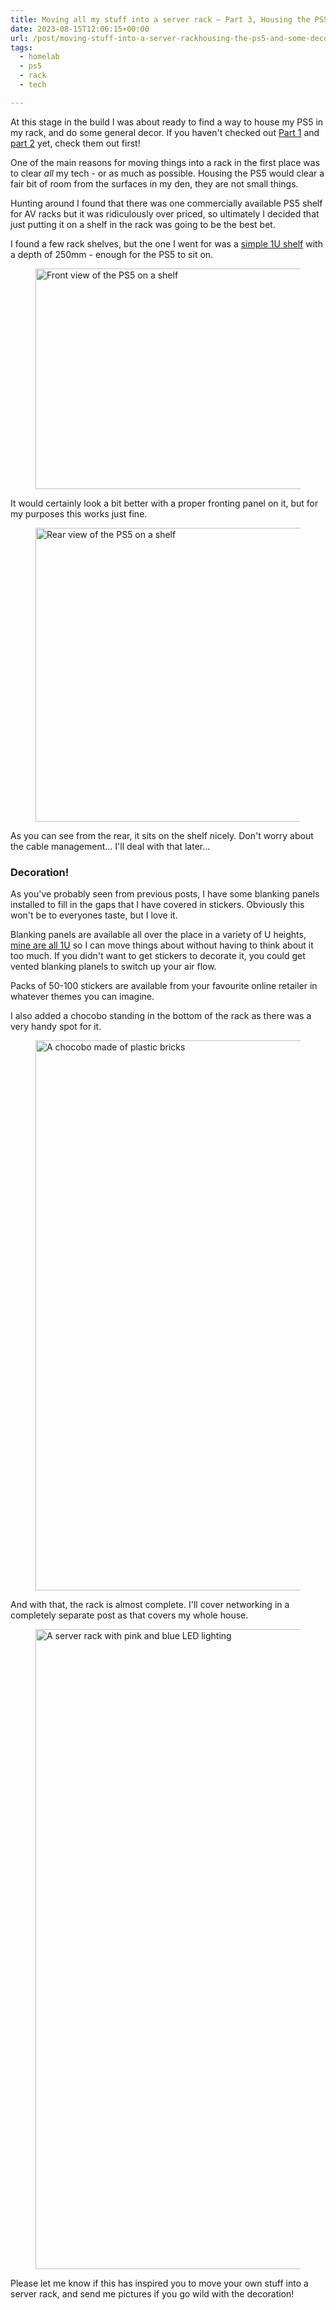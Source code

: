 ```yaml
---
title: Moving all my stuff into a server rack – Part 3, Housing the PS5 and some decor
date: 2023-08-15T12:06:15+00:00
url: /post/moving-stuff-into-a-server-rackhousing-the-ps5-and-some-decor/
tags:
  - homelab
  - ps5
  - rack
  - tech

---
```

 

At this stage in the build I was about ready to find a way to house my PS5 in my rack, and do some general decor. If you haven't checked out [Part 1][1] and [part 2][2] yet, check them out first!

One of the main reasons for moving things into a rack in the first place was to clear _all_ my tech - or as much as possible. Housing the PS5 would clear a fair bit of room from the surfaces in my den, they are not small things.

Hunting around I found that there was one commercially available PS5 shelf for AV racks but it was ridiculously over priced, so ultimately I decided that just putting it on a shelf in the rack was going to be the best bet.

I found a few rack shelves, but the one I went for was a <a href="https://amzn.to/3U2wc8O" target="_blank" rel="noreferrer noopener">simple 1U shelf</a> with a depth of 250mm - enough for the PS5 to sit on.<figure class="wp-block-image size-large">

<img data-dominant-color="414056" data-has-transparency="false" style="--dominant-color: #414056;" loading="lazy" decoding="async" width="1024" height="353" src="https://i0.wp.com/danbaker.dev/wp-content/uploads/2024/01/IMG_6360-1024x353.webp?resize=1024%2C353&#038;ssl=1" alt="Front view of the PS5 on a shelf" class="not-transparent wp-image-135" srcset="https://i0.wp.com/danbaker.dev/wp-content/uploads/2024/01/IMG_6360-jpg.webp?resize=1024%2C353&ssl=1 1024w, https://i0.wp.com/danbaker.dev/wp-content/uploads/2024/01/IMG_6360-jpg.webp?resize=300%2C103&ssl=1 300w, https://i0.wp.com/danbaker.dev/wp-content/uploads/2024/01/IMG_6360-jpg.webp?resize=768%2C265&ssl=1 768w, https://i0.wp.com/danbaker.dev/wp-content/uploads/2024/01/IMG_6360-jpg.webp?resize=1536%2C530&ssl=1 1536w, https://i0.wp.com/danbaker.dev/wp-content/uploads/2024/01/IMG_6360-jpg.webp?resize=2048%2C706&ssl=1 2048w" sizes="(max-width: 1000px) 100vw, 1000px" data-recalc-dims="1" /> </figure> 

It would certainly look a bit better with a proper fronting panel on it, but for my purposes this works just fine.<figure class="wp-block-image size-large">

<img data-dominant-color="37343a" data-has-transparency="false" style="--dominant-color: #37343a;" loading="lazy" decoding="async" width="1024" height="470" src="https://i0.wp.com/danbaker.dev/wp-content/uploads/2024/01/IMG_6361-1-1024x470.webp?resize=1024%2C470&#038;ssl=1" alt="Rear view of the PS5 on a shelf" class="not-transparent wp-image-136" srcset="https://i0.wp.com/danbaker.dev/wp-content/uploads/2024/01/IMG_6361-1-jpg.webp?resize=1024%2C470&ssl=1 1024w, https://i0.wp.com/danbaker.dev/wp-content/uploads/2024/01/IMG_6361-1-jpg.webp?resize=300%2C138&ssl=1 300w, https://i0.wp.com/danbaker.dev/wp-content/uploads/2024/01/IMG_6361-1-jpg.webp?resize=768%2C353&ssl=1 768w, https://i0.wp.com/danbaker.dev/wp-content/uploads/2024/01/IMG_6361-1-jpg.webp?resize=1536%2C705&ssl=1 1536w, https://i0.wp.com/danbaker.dev/wp-content/uploads/2024/01/IMG_6361-1-jpg.webp?resize=2048%2C941&ssl=1 2048w" sizes="(max-width: 1000px) 100vw, 1000px" data-recalc-dims="1" /> </figure> 

As you can see from the rear, it sits on the shelf nicely. Don't worry about the cable management&#8230; I'll deal with that later&#8230;

### Decoration!

As you've probably seen from previous posts, I have some blanking panels installed to fill in the gaps that I have covered in stickers. Obviously this won't be to everyones taste, but I love it.

Blanking panels are available all over the place in a variety of U heights, <a href="https://amzn.to/3SkVzBq" target="_blank" rel="noreferrer noopener">mine are all 1U</a> so I can move things about without having to think about it too much. If you didn't want to get stickers to decorate it, you could get vented blanking planels to switch up your air flow.

Packs of 50-100 stickers are available from your favourite online retailer in whatever themes you can imagine.

I also added a chocobo standing in the bottom of the rack as there was a very handy spot for it.<figure class="wp-block-image size-large">

<img data-dominant-color="38417f" data-has-transparency="false" style="--dominant-color: #38417f;" loading="lazy" decoding="async" width="1024" height="880" src="https://i0.wp.com/danbaker.dev/wp-content/uploads/2024/01/IMG_6619-1024x880.webp?resize=1024%2C880&#038;ssl=1" alt="A chocobo made of plastic bricks" class="not-transparent wp-image-137" srcset="https://i0.wp.com/danbaker.dev/wp-content/uploads/2024/01/IMG_6619-jpg.webp?resize=1024%2C880&ssl=1 1024w, https://i0.wp.com/danbaker.dev/wp-content/uploads/2024/01/IMG_6619-jpg.webp?resize=300%2C258&ssl=1 300w, https://i0.wp.com/danbaker.dev/wp-content/uploads/2024/01/IMG_6619-jpg.webp?resize=768%2C660&ssl=1 768w, https://i0.wp.com/danbaker.dev/wp-content/uploads/2024/01/IMG_6619-jpg.webp?w=1151&ssl=1 1151w" sizes="(max-width: 1000px) 100vw, 1000px" data-recalc-dims="1" /> </figure> 

And with that, the rack is almost complete. I'll cover networking in a completely separate post as that covers my whole house.<figure class="wp-block-image size-large">

<img data-dominant-color="1d1964" data-has-transparency="false" style="--dominant-color: #1d1964;" loading="lazy" decoding="async" width="768" height="1024" src="https://i0.wp.com/danbaker.dev/wp-content/uploads/2024/01/IMG_6367-1-768x1024.webp?resize=768%2C1024&#038;ssl=1" alt="A server rack with pink and blue LED lighting" class="not-transparent wp-image-138" srcset="https://i0.wp.com/danbaker.dev/wp-content/uploads/2024/01/IMG_6367-1-scaled.webp?resize=768%2C1024&ssl=1 768w, https://i0.wp.com/danbaker.dev/wp-content/uploads/2024/01/IMG_6367-1-scaled.webp?resize=225%2C300&ssl=1 225w, https://i0.wp.com/danbaker.dev/wp-content/uploads/2024/01/IMG_6367-1-scaled.webp?resize=1152%2C1536&ssl=1 1152w, https://i0.wp.com/danbaker.dev/wp-content/uploads/2024/01/IMG_6367-1-scaled.webp?resize=1536%2C2048&ssl=1 1536w, https://i0.wp.com/danbaker.dev/wp-content/uploads/2024/01/IMG_6367-1-scaled.webp?w=1920&ssl=1 1920w" sizes="(max-width: 768px) 100vw, 768px" data-recalc-dims="1" /> </figure> 

Please let me know if this has inspired you to move your own stuff into a server rack, and send me pictures if you go wild with the decoration!

 [1]: https://danbaker.dev/post/moving-all-my-stuff-into-a-server-rack-part-1-the-rack/
 [2]: https://danbaker.dev/post/moving-my-stuff-into-a-server-rack-part-2-server-chassis-shopping/